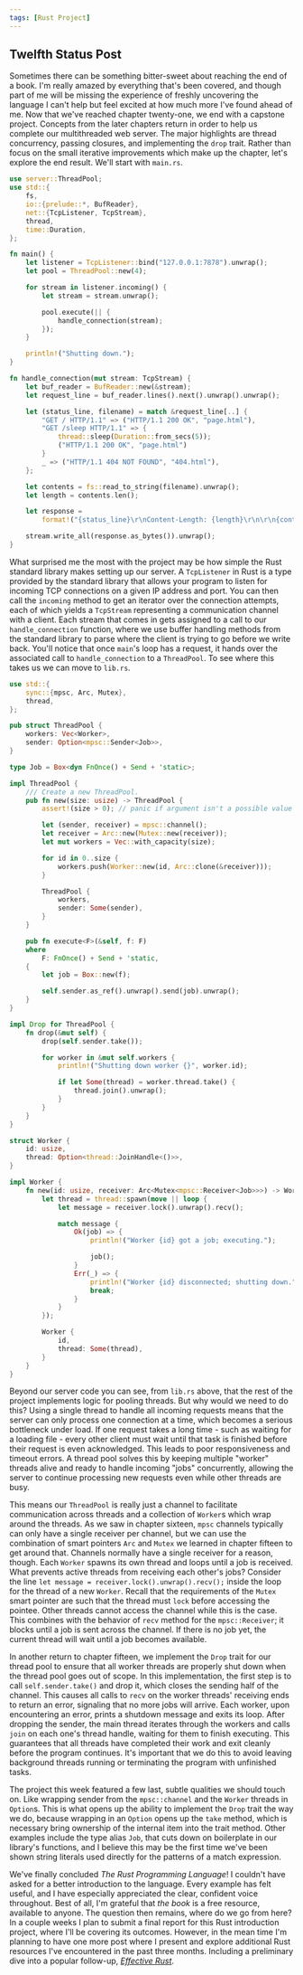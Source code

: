 ```yaml
---
tags: [Rust Project]
---
```

## Twelfth Status Post

Sometimes there can be something bitter-sweet about reaching the end of a book. I'm really amazed by everything that's been covered, and though part of me will be missing the experience of freshly uncovering the language I can't help but feel excited at how much more I've found ahead of me. Now that we've reached chapter twenty-one, we end with a capstone project. Concepts from the later chapters return in order to help us complete our multithreaded web server. The major highlights are thread concurrency, passing closures, and implementing the `drop` trait. Rather than focus on the small iterative improvements which make up the chapter, let's explore the end result. We'll start with `main.rs`. 

```rust
use server::ThreadPool;
use std::{
    fs,
    io::{prelude::*, BufReader},
    net::{TcpListener, TcpStream},
    thread,
    time::Duration,
};

fn main() {
    let listener = TcpListener::bind("127.0.0.1:7878").unwrap();
    let pool = ThreadPool::new(4);

    for stream in listener.incoming() {
        let stream = stream.unwrap();

        pool.execute(|| {
            handle_connection(stream);
        });
    }

    println!("Shutting down.");
}

fn handle_connection(mut stream: TcpStream) {
    let buf_reader = BufReader::new(&stream);
    let request_line = buf_reader.lines().next().unwrap().unwrap();

    let (status_line, filename) = match &request_line[..] {
        "GET / HTTP/1.1" => ("HTTP/1.1 200 OK", "page.html"),
        "GET /sleep HTTP/1.1" => {
            thread::sleep(Duration::from_secs(5));
            ("HTTP/1.1 200 OK", "page.html")
        }
        _ => ("HTTP/1.1 404 NOT FOUND", "404.html"),
    };

    let contents = fs::read_to_string(filename).unwrap();
    let length = contents.len();

    let response =
        format!("{status_line}\r\nContent-Length: {length}\r\n\r\n{contents}");

    stream.write_all(response.as_bytes()).unwrap();
}
```
What surprised me the most with the project may be how simple the Rust standard library makes setting up our server. A `TcpListener` in Rust is a type provided by the standard library that allows your program to listen for incoming TCP connections on a given IP address and port. You can then call the `incoming` method to get an iterator over the connection attempts, each of which yields a `TcpStream` representing a communication channel with a client. Each stream that comes in gets assigned to a call to our `handle_connection` function, where we use buffer handling methods from the standard library to parse where the client is trying to go before we write back. You'll notice that once `main`'s loop has a request, it hands over the associated call to `handle_connection` to a `ThreadPool`. To see where this takes us we can move to `lib.rs`. 

```rust
use std::{
    sync::{mpsc, Arc, Mutex},
    thread,
};

pub struct ThreadPool {
    workers: Vec<Worker>,
    sender: Option<mpsc::Sender<Job>>,
}

type Job = Box<dyn FnOnce() + Send + 'static>;

impl ThreadPool {
    /// Create a new ThreadPool.
    pub fn new(size: usize) -> ThreadPool {
        assert!(size > 0); // panic if argument isn't a possible value

        let (sender, receiver) = mpsc::channel();
        let receiver = Arc::new(Mutex::new(receiver));
        let mut workers = Vec::with_capacity(size);

        for id in 0..size {
            workers.push(Worker::new(id, Arc::clone(&receiver)));
        }

        ThreadPool {
            workers,
            sender: Some(sender),
        }
    }

    pub fn execute<F>(&self, f: F)
    where
        F: FnOnce() + Send + 'static,
    {
        let job = Box::new(f);

        self.sender.as_ref().unwrap().send(job).unwrap();
    }
}

impl Drop for ThreadPool {
    fn drop(&mut self) {
        drop(self.sender.take());

        for worker in &mut self.workers {
            println!("Shutting down worker {}", worker.id);

            if let Some(thread) = worker.thread.take() {
                thread.join().unwrap();
            }
        }
    }
}

struct Worker {
    id: usize,
    thread: Option<thread::JoinHandle<()>>,
}

impl Worker {
    fn new(id: usize, receiver: Arc<Mutex<mpsc::Receiver<Job>>>) -> Worker {
        let thread = thread::spawn(move || loop {
            let message = receiver.lock().unwrap().recv();

            match message {
                Ok(job) => {
                    println!("Worker {id} got a job; executing.");

                    job();
                }
                Err(_) => {
                    println!("Worker {id} disconnected; shutting down.");
                    break;
                }
            }
        });

        Worker {
            id,
            thread: Some(thread),
        }
    }
}

```
Beyond our server code you can see, from `lib.rs` above, that the rest of the project implements logic for pooling threads. But why would we need to do this? Using a single thread to handle all incoming requests means that the server can only process one connection at a time, which becomes a serious bottleneck under load. If one request takes a long time - such as waiting for a loading file - every other client must wait until that task is finished before their request is even acknowledged. This leads to poor responsiveness and timeout errors. A thread pool solves this by keeping multiple "worker" threads alive and ready to handle incoming "jobs" concurrently, allowing the server to continue processing new requests even while other threads are busy. 

This means our `ThreadPool` is really just a channel to facilitate communication across threads and a collection of `Worker`s which wrap around the threads. As we saw in chapter sixteen, `mpsc` channels typically can only have a single receiver per channel, but we can use the combination of smart pointers `Arc` and `Mutex` we learned in chapter fifteen to get around that. Channels normally have a single receiver for a reason, though. Each `Worker` spawns its own thread and loops until a job is received. What prevents active threads from receiving each other's jobs? Consider the line `let message = receiver.lock().unwrap().recv();` inside the loop for the thread of a new `Worker`. Recall that the requirements of the `Mutex` smart pointer are such that the thread must `lock` before accessing the pointee. Other threads cannot access the channel while this is the case. This combines with the behavior of `recv` method for the `mpsc::Receiver`; it blocks until a job is sent across the channel. If there is no job yet, the current thread will wait until a job becomes available. 

In another return to chapter fifteen, we implement the `Drop` trait for our thread pool to ensure that all worker threads are properly shut down when the thread pool goes out of scope. In this implementation, the first step is to call `self.sender.take()` and drop it, which closes the sending half of the channel. This causes all calls to `recv` on the worker threads' receiving ends to return an error, signaling that no more jobs will arrive. Each worker, upon encountering an error, prints a shutdown message and exits its loop. After dropping the sender, the main thread iterates through the workers and calls `join` on each one's thread handle, waiting for them to finish executing. This guarantees that all threads have completed their work and exit cleanly before the program continues. It's important that we do this to avoid leaving background threads running or terminating the program with unfinished tasks.

The project this week featured a few last, subtle qualities we should touch on. Like wrapping sender from the `mpsc::channel` and the `Worker` threads in `Option`s. This is what opens up the ability to implement the `Drop` trait the way we do, because wrapping in an `Option` opens up the `take` method, which is necessary bring ownership of the internal item into the trait method. Other examples include the type alias `Job`, that cuts down on boilerplate in our library's functions, and I believe this may be the first time we've been shown string literals used directly for the patterns of a match expression. 

We've finally concluded *The Rust Programming Language*! I couldn't have asked for a better introduction to the language. Every example has felt useful, and I have especially appreciated the clear, confident voice throughout. Best of all, I'm grateful that *the book* is a free resource, available to anyone. The question then remains, where do we go from here? In a couple weeks I plan to submit a final report for this Rust introduction project, where I'll be covering its outcomes. However, in the mean time I'm planning to have one more post where I present and explore additional Rust resources I've encountered in the past three months. Including a preliminary dive into a popular follow-up, [*Effective Rust*](https://effective-rust.com/title-page.html).